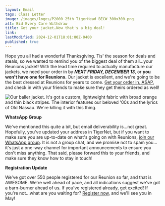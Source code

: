 ```yaml
---
layout: Email
tags: Class Letter
image: /images/logos/P2000_25th_TigerHead_BECW_300x300.png
alt: Bid Every Care Withdraw
title: Get your jacket…Now that's a big deal!
link: 
lastModified: 2024-12-01T18:01:00Z-0400
published: true
---
```

Hope you all had a wonderful Thanksgiving. Tis' the season for deals and steals, so we wanted to remind you of the biggest deal of them all…your Reunions jacket! With the lead time required to actually manufacture our jackets, we need your order in by **_NEXT FRIDAY, DECEMBER 13_**, or **you won't have one for Reunions**. Our jacket is excellent, and we're going to be the best dressed at Reunions for years to come. [Get your order in, ASAP](https://princeton.reunioniq.com/shop/classof00), and check in with your friends to make sure they get theirs ordered as well!
 
 ![Our baller jacket. It's got a custom, lightweight fabric with broad orange and thin black stripes. The interior features our beloved '00s and the lyrics of Old Nassau. We're killing it with this thing.](/images/jacket/P2000_jacket_sketch.png "Class Jacket")
 

**WhatsApp Group**

We've mentioned this quite a bit, but email deliverability is…not great. Hopefully, you've updated your address in TigerNet, but if you want to make sure you are up-to-date on what's going on with Reunions, [join our WhatsApp group](https://chat.whatsapp.com/LmxLL6m77Ae2tKRConATC2). It is not a group chat, and we promise not to spam you…it's just a one-way channel for important announcements to ensure you don't miss anything. That said, please forward this to your friends, and make sure they know how to stay in touch!

**Registration Update**

We've got over 550 people registered for our Reunion so far, and that is AWESOME. We're well ahead of pace, and all indications suggest we've got a barn-burner ahead of us. If you've registered already, get excited! If you're not…what are you waiting for? [Register now](https://princeton.reunioniq.com/go/2025/2000), and we'll see you in May!
